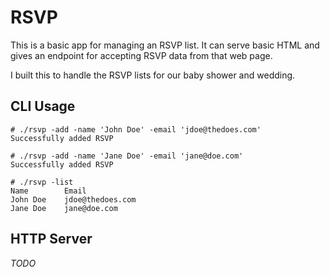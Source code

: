 # RSVP

This is a basic app for managing an RSVP list.  It can serve basic HTML and gives an endpoint for accepting RSVP data from that web page.

I built this to handle the RSVP lists for our baby shower and wedding.

## CLI Usage

```
# ./rsvp -add -name 'John Doe' -email 'jdoe@thedoes.com'
Successfully added RSVP

# ./rsvp -add -name 'Jane Doe' -email 'jane@doe.com'
Successfully added RSVP

# ./rsvp -list
Name        Email
John Doe    jdoe@thedoes.com
Jane Doe    jane@doe.com
```

## HTTP Server

_TODO_
